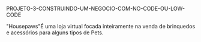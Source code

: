 PROJETO-3-CONSTRUINDO-UM-NEGOCIO-COM-NO-CODE-OU-LOW-CODE

"Housepaws"É uma loja virtual focada inteiramente na venda de brinquedos e acessórios para alguns tipos de Pets.

